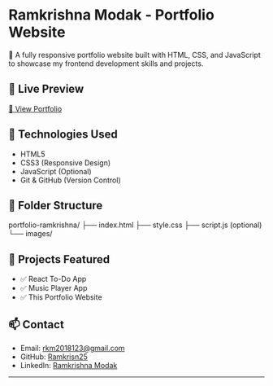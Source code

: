 # Ramkrishna Modak - Portfolio Website

🎯 A fully responsive portfolio website built with HTML, CSS, and JavaScript to showcase my frontend development skills and projects.

## 🚀 Live Preview
[🔗 View Portfolio](https://Ramkrisn25.github.io/portfolio/)

## 🧰 Technologies Used
- HTML5
- CSS3 (Responsive Design)
- JavaScript (Optional)
- Git & GitHub (Version Control)

## 📂 Folder Structure
portfolio-ramkrishna/
├── index.html
├── style.css
├── script.js (optional)
└── images/

## 📸 Projects Featured
- ✅ React To-Do App
- ✅ Music Player App
- ✅ This Portfolio Website

## 📫 Contact
- Email: rkm2018123@gmail.com  
- GitHub: [Ramkrisn25](https://github.com/Ramkrisn25)  
- LinkedIn: [Ramkrishna Modak](https://linkedin.com/in/ramkrishna-modak)

---

